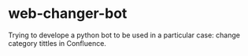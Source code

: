 # web-changer-bot
Trying to develope a python bot to be used in a particular case: change category tittles in Confluence.
